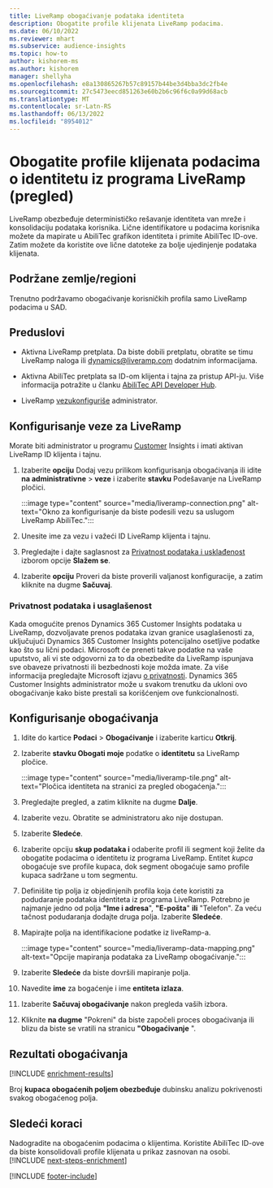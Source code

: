 ```yaml
---
title: LiveRamp obogaćivanje podataka identiteta
description: Obogatite profile klijenata LiveRamp podacima.
ms.date: 06/10/2022
ms.reviewer: mhart
ms.subservice: audience-insights
ms.topic: how-to
author: kishorem-ms
ms.author: kishorem
manager: shellyha
ms.openlocfilehash: e8a130865267b57c89157b44be3d4bba3dc2fb4e
ms.sourcegitcommit: 27c5473eecd851263e60b2b6c96f6c0a99d68acb
ms.translationtype: MT
ms.contentlocale: sr-Latn-RS
ms.lasthandoff: 06/13/2022
ms.locfileid: "8954012"
---
```

# <a name="enrich-customer-profiles-with-identity-data-from-liveramp-preview"></a>Obogatite profile klijenata podacima o identitetu iz programa LiveRamp (pregled)

LiveRamp obezbeđuje determinističko rešavanje identiteta van mreže i konsolidaciju podataka korisnika. Lične identifikatore u podacima korisnika možete da mapirate u AbiliTec grafikon identiteta i primite AbiliTec ID-ove. Zatim možete da koristite ove lične datoteke za bolje ujedinjenje podataka klijenata.

## <a name="supported-countriesregions"></a>Podržane zemlje/regioni

Trenutno podržavamo obogaćivanje korisničkih profila samo LiveRamp podacima u SAD.

## <a name="prerequisites"></a>Preduslovi

- Aktivna LiveRamp pretplata. Da biste dobili pretplatu, obratite se timu LiveRamp naloga ili [dynamics@liveramp.com](mailto:dynamics@liveramp.com) dodatnim informacijama.

- Aktivna AbiliTec pretplata sa ID-om klijenta i tajna za pristup API-ju. Više informacija potražite u članku [AbiliTec API Developer Hub](https://developers.liveramp.com/abilitec-api/).

- LiveRamp [vezu](connections.md)[konfiguriše](#configure-the-connection-for-liveramp) administrator.

## <a name="configure-the-connection-for-liveramp"></a>Konfigurisanje veze za LiveRamp

Morate biti administrator u programu [Customer](permissions.md#admin) Insights i imati aktivan LiveRamp ID klijenta i tajnu.

1. Izaberite **opciju** Dodaj vezu prilikom konfigurisanja obogaćivanja ili idite **na administrativne** > **veze** i izaberite **stavku** Podešavanje na LiveRamp pločici.

   :::image type="content" source="media/liveramp-connection.png" alt-text="Okno za konfigurisanje da biste podesili vezu sa uslugom LiveRamp AbiliTec.":::

1. Unesite ime za vezu i važeći ID LiveRamp klijenta i tajnu.

1. Pregledajte i dajte saglasnost za [Privatnost podataka i usklađenost](#data-privacy-and-compliance) izborom opcije **Slažem se**.

1. Izaberite **opciju** Proveri da biste proverili valjanost konfiguracije, a zatim kliknite na dugme **Sačuvaj**.

### <a name="data-privacy-and-compliance"></a>Privatnost podataka i usaglašenost

Kada omogućite prenos Dynamics 365 Customer Insights podataka u LiveRamp, dozvoljavate prenos podataka izvan granice usaglašenosti za, uključujući Dynamics 365 Customer Insights potencijalno osetljive podatke kao što su lični podaci. Microsoft će preneti takve podatke na vaše uputstvo, ali vi ste odgovorni za to da obezbedite da LiveRamp ispunjava sve obaveze privatnosti ili bezbednosti koje možda imate. Za više informacija pregledajte Microsoft izjavu [o privatnosti](https://go.microsoft.com/fwlink/?linkid=396732). Dynamics 365 Customer Insights administrator može u svakom trenutku da ukloni ovo obogaćivanje kako biste prestali sa korišćenjem ove funkcionalnosti.

## <a name="configure-the-enrichment"></a>Konfigurisanje obogaćivanja

1. Idite do kartice **Podaci** > **Obogaćivanje** i izaberite karticu **Otkrij**.

1. Izaberite **stavku Obogati moje** podatke o **identitetu** sa LiveRamp pločice.

   :::image type="content" source="media/liveramp-tile.png" alt-text="Pločica identiteta na stranici za pregled obogaćenja.":::

1. Pregledajte pregled, a zatim kliknite na dugme **Dalje**.

1. Izaberite vezu. Obratite se administratoru ako nije dostupan.

1. Izaberite **Sledeće**.

1. Izaberite opciju **skup podataka i** odaberite profil ili segment koji želite da obogatite podacima o identitetu iz programa LiveRamp. Entitet *kupca* obogaćuje sve profile kupaca, dok segment obogaćuje samo profile kupaca sadržane u tom segmentu.

1. Definišite tip polja iz objedinjenih profila koja ćete koristiti za podudaranje podataka identiteta iz programa LiveRamp. Potrebno je najmanje jedno od polja **"Ime i adresa**", **"E-pošta**" **ili** "Telefon". Za veću tačnost podudaranja dodajte druga polja. Izaberite **Sledeće**.

1. Mapirajte polja na identifikacione podatke iz liveRamp-a.

   :::image type="content" source="media/liveramp-data-mapping.png" alt-text="Opcije mapiranja podataka za LiveRamp obogaćivanje.":::

1. Izaberite **Sledeće** da biste dovršili mapiranje polja.

1. Navedite **ime** za bogaćenje i ime **entiteta izlaza**.

1. Izaberite **Sačuvaj obogaćivanje** nakon pregleda vaših izbora.

1. Kliknite **na dugme** "Pokreni" da biste započeli proces obogaćivanja ili blizu da biste se vratili na stranicu **"Obogaćivanje** ".

## <a name="enrichment-results"></a>Rezultati obogaćivanja

[!INCLUDE [enrichment-results](includes/enrichment-results.md)]

Broj **kupaca obogaćenih poljem obezbeđuje** dubinsku analizu pokrivenosti svakog obogaćenog polja.

## <a name="next-steps"></a>Sledeći koraci

Nadogradite na obogaćenim podacima o klijentima. Koristite AbiliTec ID-ove da biste konsolidovali profile klijenata u prikaz zasnovan na osobi.
[!INCLUDE [next-steps-enrichment](includes/next-steps-enrichment.md)]

[!INCLUDE [footer-include](includes/footer-banner.md)]
